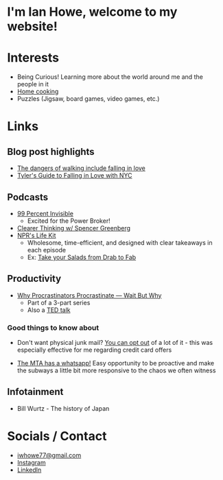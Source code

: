 # I'm Ian Howe, welcome to my website!

# Interests 

- Being Curious\! Learning more about the world around me and the people in it   
- [Home cooking](/homeCooking)   
- Puzzles (Jigsaw, board games, video games, etc.) 

# Links 

## Blog post highlights

* [The dangers of walking include falling in love](https://bessstillman.substack.com/p/the-dangers-of-walking-include-falling)   
* [Tyler's Guide to Falling in Love with NYC](https://tyleralterman.notion.site/Tyler-s-guide-to-falling-in-love-with-NYC-dc371f0f0f284f0bab2ca74b671c80e4) 

## Podcasts 

* [99 Percent Invisible](https://99percentinvisible.org/episodes/)   
  * Excited for the Power Broker\!   
* [Clearer Thinking w/ Spencer Greenberg](https://podcast.clearerthinking.org/)  
* [NPR's Life Kit](https://open.spotify.com/show/5J0xAfsLX7bEYzGxOin4Sd?si=7d35cb475c174ff3)  
  * Wholesome, time-efficient, and designed with clear takeaways in each episode  
  * Ex: [Take your Salads from Drab to Fab](https://open.spotify.com/episode/6awpXDXExbRzMpPYSXsDT9?si=a044ae7e2b0f429e) 

## Productivity 

* [Why Procrastinators Procrastinate — Wait But Why](https://waitbutwhy.com/2013/10/why-procrastinators-procrastinate.html)  
  * Part of a 3-part series   
  * Also a [TED talk](https://www.youtube.com/watch?v=arj7oStGLkU) 

### Good things to know about  

* Don't want physical junk mail? [You can opt out](https://consumer.ftc.gov/articles/how-stop-junk-mail) of a lot of it - this was especially effective for me regarding credit card offers

* [The MTA has a whatsapp!](https://api.whatsapp.com/send/?phone=16466286743&text=Hello,+MTA.+I+have+a+question&type=phone_number&app_absent=0) Easy opportunity to be proactive and make the subways a little bit more responsive to the chaos we often witness

## Infotainment 

* Bill Wurtz \- The history of Japan


<!-- # WIP/figure out later

## Personal Philosophy 

* TBD -->



# Socials / Contact

* [iwhowe77@gmail.com](mailto:iwhowe77@gmail.com)   
* [Instagram](https://www.instagram.com/defnotacactus/)   
* [LinkedIn](https://www.linkedin.com/in/ian-howe-softeng/)

